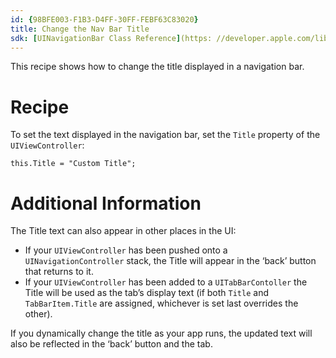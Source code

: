 ```yaml
---
id: {98BFE003-F1B3-D4FF-30FF-FEBF63C83020}  
title: Change the Nav Bar Title  
sdk: [UINavigationBar Class Reference](https: //developer.apple.com/library/ios/#documentation/UIKit/Reference/UINavigationBar_Class/Reference/UINavigationBar.html)  
---
```


This recipe shows how to change the title displayed in a navigation bar.

 <a name="Recipe" class="injected"></a>


# Recipe

To set the text displayed in the navigation bar, set the `Title` property of
the `UIViewController`: 

```
this.Title = "Custom Title";
```

 <a name="Additional_Information" class="injected"></a>


# Additional Information

The Title text can also appear in other places in the UI: 

-  If your `UIViewController` has been pushed onto a `UINavigationController` stack, the Title will appear in the ‘back’ button that returns to it.
-  If your `UIViewController` has been added to a `UITabBarContoller` the Title will be used as the tab’s display text (if both `Title` and `TabBarItem.Title` are assigned, whichever is set last overrides the other).


If you dynamically change the title as your app runs, the updated text will
also be reflected in the ‘back’ button and the tab.